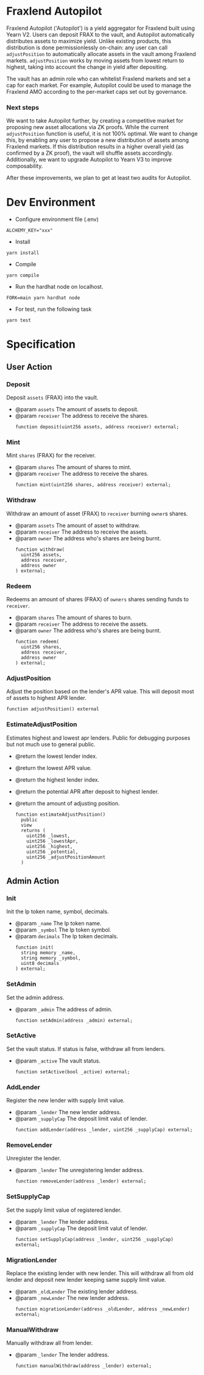 # Fraxlend Autopilot
Fraxlend Autopilot ('Autopilot') is a yield aggregator for Fraxlend built using Yearn V2. Users can deposit FRAX to the vault, and Autopilot automatically distributes assets to maximize yield. Unlike existing products, this distribution is done permissionlessly on-chain: any user can call `adjustPosition` to automatically allocate assets in the vault among Fraxlend markets. `adjustPosition` works by moving assets from lowest return to highest, taking into account the change in yield after depositing.

The vault has an admin role who can whitelist Fraxlend markets and set a cap for each market. For example, Autopilot could be used to manage the Fraxlend AMO according to the per-market caps set out by governance.

### Next steps
We want to take Autopilot further, by creating a competitive market for proposing new asset allocations via ZK proofs. While the current `adjustPosition` function is useful, it is not 100% optimal. We want to change this, by enabling any user to propose a new distribution of assets among Fraxlend markets. If this distribution results in a higher overall yield (as confirmed by a ZK proof), the vault will shuffle assets accordingly. Additionally, we want to upgrade Autopilot to Yearn V3 to improve composability.

After these improvements, we plan to get at least two audits for Autopilot.

# Dev Environment
- Configure environment file (.env)
```
ALCHEMY_KEY="xxx"
```

- Install
```
yarn install
```

- Compile
```
yarn compile
```

- Run the hardhat node on localhost.
```
FORK=main yarn hardhat node
```

- For test, run the following task 
```
yarn test
```

# Specification

## User Action

### Deposit

Deposit `assets` (FRAX) into the vault.

- @param `assets` The amount of assets to deposit.
- @param `receiver` The address to receive the shares.
  ```
  function deposit(uint256 assets, address receiver) external;
  ```

### Mint

Mint `shares` (FRAX) for the receiver.

- @param `shares` The amount of shares to mint.
- @param `receiver` The address to receive the shares.
  ```
  function mint(uint256 shares, address receiver) external;
  ```

### Withdraw

Withdraw an amount of asset (FRAX) to `receiver` burning `owner`s shares.

- @param `assets` The amount of asset to withdraw.
- @param `receiver` The address to receive the assets.
- @param `owner` The address who's shares are being burnt.
  ```
  function withdraw(
    uint256 assets,
    address receiver,
    address owner
  ) external;
  ```

### Redeem

Redeems an amount of shares (FRAX) of `owners` shares sending funds to `receiver`.

- @param `shares` The amount of shares to burn.
- @param `receiver` The address to receive the assets.
- @param `owner` The address who's shares are being burnt.
  ```
  function redeem(
    uint256 shares,
    address receiver,
    address owner
  ) external;
  ```

### AdjustPosition

Adjust the position based on the lender's APR value.
This will deposit most of assets to highest APR lender.

  ```
  function adjustPosition() external
  ```

### EstimateAdjustPosition

Estimates highest and lowest apr lenders. 
Public for debugging purposes but not much use to general public.

- @return the lowest lender index.
- @return the lowest APR value.
- @return the highest lender index.
- @return the potential APR after deposit to highest lender.
- @return the amount of adjusting position.

  ```
  function estimateAdjustPosition()
    public
    view
    returns (
      uint256 _lowest,
      uint256 _lowestApr,
      uint256 _highest,
      uint256 _potential,
      uint256 _adjustPositionAmount
    )
  ```

## Admin Action

### Init

Init the lp token name, symbol, decimals.

- @param `_name` The lp token name.
- @param `_symbol` The lp token symbol.
- @param `decimals` The lp token decimals.
  ```
  function init(
    string memory _name,
    string memory _symbol,
    uint8 decimals
  ) external;
  ```

### SetAdmin

Set the admin address.

- @param `_admin` The address of admin.
  ```
  function setAdmin(address _admin) external;
  ```

### SetActive

Set the vault status. If status is false, withdraw all from lenders.

- @param `_active` The vault status.
  ```
  function setActive(bool _active) external;
  ```

### AddLender

Register the new lender with supply limit value.

- @param `_lender` The new lender address.
- @param `_supplyCap` The deposit limit valut of lender.
  ```
  function addLender(address _lender, uint256 _supplyCap) external;
  ```

### RemoveLender

Unregister the lender.

- @param `_lender` The unregistering lender address.
  ```
  function removeLender(address _lender) external;
  ```

### SetSupplyCap

Set the supply limit value of registered lender.

- @param `_lender` The lender address.
- @param `_supplyCap` The deposit limit valut of lender.
  ```
  function setSupplyCap(address _lender, uint256 _supplyCap) external;
  ```

### MigrationLender

Replace the existing lender with new lender. 
This will withdraw all from old lender and deposit new lender keeping same supply limit value.

- @param `_oldLender` The existing lender address.
- @param `_newLender` The new lender address.
  ```
  function migrationLender(address _oldLender, address _newLender) external;
  ```

### ManualWithdraw

Manually withdraw all from lender.

- @param `_lender` The lender address.
  ```
  function manualWithdraw(address _lender) external;
  ```
